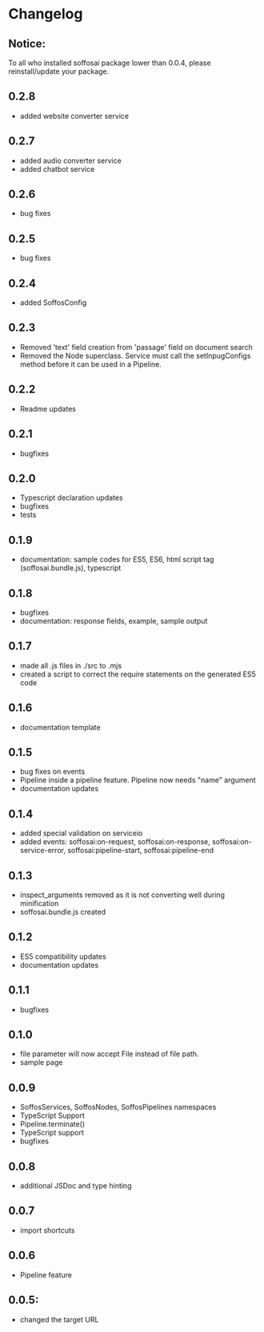 # Changelog
## Notice:
To all who installed soffosai package lower than 0.0.4, please reinstall/update your package.

## 0.2.8
- added website converter service

## 0.2.7
- added audio converter service
- added chatbot service

## 0.2.6
- bug fixes

## 0.2.5
- bug fixes

## 0.2.4
- added SoffosConfig

## 0.2.3 
- Removed 'text' field creation from 'passage' field on document search
- Removed the Node superclass. Service must call the setInpugConfigs method before it can be used in a Pipeline.

## 0.2.2
- Readme updates

## 0.2.1
- bugfixes

## 0.2.0
- Typescript declaration updates
- bugfixes
- tests

## 0.1.9
- documentation: sample codes for ES5, ES6, html script tag (soffosai.bundle.js), typescript

## 0.1.8
- bugfixes
- documentation: response fields, example, sample output

## 0.1.7
- made all .js files in ./src to .mjs
- created a script to correct the require statements on the generated ES5 code

## 0.1.6
- documentation template

## 0.1.5 
- bug fixes on events
- Pipeline inside a pipeline feature. Pipeline now needs "name" argument
- documentation updates


## 0.1.4
- added special validation on serviceio
- added events: soffosai:on-request, soffosai:on-response, soffosai:on-service-error, soffosai:pipeline-start, soffosai:pipeline-end


## 0.1.3
- inspect_arguments removed as it is not converting well during minification
- soffosai.bundle.js created


## 0.1.2
- ES5 compatibility updates
- documentation updates

## 0.1.1
- bugfixes

## 0.1.0
- file parameter will now accept File instead of file path.
- sample page

## 0.0.9
- SoffosServices, SoffosNodes, SoffosPipelines namespaces
- TypeScript Support
- Pipeline.terminate()
- TypeScript support
- bugfixes

## 0.0.8
- additional JSDoc and type hinting

## 0.0.7
- import shortcuts

## 0.0.6
- Pipeline feature

## 0.0.5:
- changed the target URL